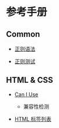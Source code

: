 # 参考手册

## Common

* [正则语法](http://www.runoob.com/java/java-regular-expressions.html)

* [正则测试](https://regex101.com)

## HTML & CSS
* [Can I Use](https://caniuse.com/)
	- 兼容性检测

* [HTML 标签列表](http://www.runoob.com/tags/html-reference.html)

